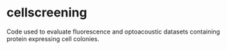 # cellscreening
Code used to evaluate fluorescence and optoacoustic datasets containing protein expressing cell colonies.
